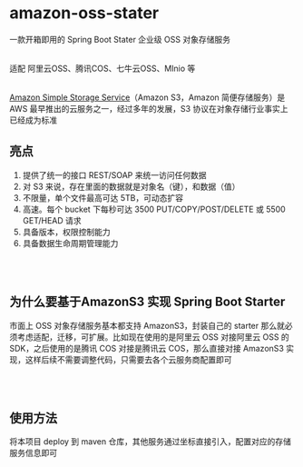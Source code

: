 # amazon-oss-stater

一款开箱即用的 Spring Boot Stater 企业级 OSS 对象存储服务

<br/>
适配 阿里云OSS、腾讯COS、七牛云OSS、MInio 等

<br/>
<br/>

[Amazon Simple Storage Service](https://docs.aws.amazon.com/zh_cn/AmazonS3/latest/userguide/Welcome.html )（Amazon S3，Amazon 简便存储服务）是 AWS 最早推出的云服务之一，经过多年的发展，S3 协议在对象存储行业事实上已经成为标准

## 亮点

1. 提供了统一的接口 REST/SOAP 来统一访问任何数据
2. 对 S3 来说，存在里面的数据就是对象名（键），和数据（值）
3. 不限量，单个文件最高可达 5TB，可动态扩容
3. 高速。每个 bucket 下每秒可达 3500 PUT/COPY/POST/DELETE 或 5500 GET/HEAD 请求
4. 具备版本，权限控制能力
5. 具备数据生命周期管理能力

<br/>
<br/>

## 为什么要基于AmazonS3 实现 Spring Boot Starter

市面上 OSS 对象存储服务基本都支持 AmazonS3，封装自己的 starter 那么就必须考虑适配，迁移，可扩展。比如现在使用的是阿里云 OSS 对接阿里云 OSS 的 SDK，之后使用的是腾讯 COS 对接是腾讯云 COS，那么直接对接 AmazonS3 实现，这样后续不需要调整代码，只需要去各个云服务商配置即可

<br/>
<br/>

## 使用方法

将本项目 deploy 到 maven 仓库，其他服务通过坐标直接引入，配置对应的存储服务信息即可
